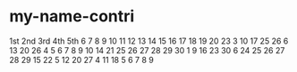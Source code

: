 # my-name-contri
1st
2nd
3rd
4th
5th
6
7
8
9
10
11
12
13
14
15
16
17
18
19
20
23
3
10
17
25
26
6
13
20
26
4
5
6
7
8
9
10
14
21
25
26
27
28
29
30
1
9
16
23
30
6
24
25
26
27
28
29
15
22
5
12
20
27
4
11
18
5
6
7
8
9
